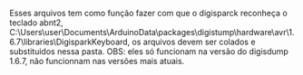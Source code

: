Esses arquivos tem como função fazer com que o digisparck reconheça o teclado abnt2,
C:\Users\user\Documents\ArduinoData\packages\digistump\hardware\avr\1.6.7\libraries\DigisparkKeyboard,
os  arquivos devem ser colados e substituidos nessa pasta.
OBS: eles só funcionam na versão do digisdump 1.6.7, não funcionnam nas versões mais atuais.
